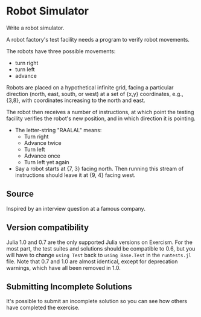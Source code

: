 # Robot Simulator

Write a robot simulator.

A robot factory's test facility needs a program to verify robot movements.

The robots have three possible movements:

- turn right
- turn left
- advance

Robots are placed on a hypothetical infinite grid, facing a particular
direction (north, east, south, or west) at a set of {x,y} coordinates,
e.g., {3,8}, with coordinates increasing to the north and east.

The robot then receives a number of instructions, at which point the
testing facility verifies the robot's new position, and in which
direction it is pointing.

- The letter-string "RAALAL" means:
  - Turn right
  - Advance twice
  - Turn left
  - Advance once
  - Turn left yet again
- Say a robot starts at {7, 3} facing north. Then running this stream
  of instructions should leave it at {9, 4} facing west.
## Source

Inspired by an interview question at a famous company.


## Version compatibility
Julia 1.0 and 0.7 are the only supported Julia versions on Exercism.
For the most part, the test suites and solutions should be compatible to 0.6, but you will have to change `using Test` back to `using Base.Test` in the `runtests.jl` file.
Note that 0.7 and 1.0 are almost identical, except for deprecation warnings, which have all been removed in 1.0.

## Submitting Incomplete Solutions
It's possible to submit an incomplete solution so you can see how others have completed the exercise.
